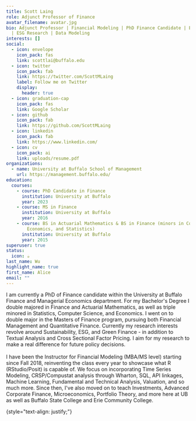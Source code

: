 ```yaml
---
title: Scott Laing
role: Adjunct Professor of Finance
avatar_filename: avatar.jpg
bio: Adjunct Professor | Financial Modeling | PhD Finance Candidate | Economics
  | ESG Research | Data Modeling
interests: []
social:
  - icon: envelope
    icon_pack: fas
    link: scottlai@buffalo.edu
  - icon: twitter
    icon_pack: fab
    link: https://twitter.com/ScottMLaing
    label: Follow me on Twitter
    display:
      header: true
  - icon: graduation-cap
    icon_pack: fas
    link: Google Scholar
  - icon: github
    icon_pack: fab
    link: https://github.com/ScottMLaing
  - icon: linkedin
    icon_pack: fab
    link: https://www.linkedin.com/
  - icon: cv
    icon_pack: ai
    link: uploads/resume.pdf
organizations:
  - name: University at Buffalo School of Management
    url: https://management.buffalo.edu/
education:
  courses:
    - course: PhD Candidate in Finance
      institution: University at Buffalo
      year: 2023
    - course: MS in Finance
      institution: University at Buffalo
      year: 2016
    - course: BS in Actuarial Mathematics & BS in Finance (minors in Computer Science,
        Economics, and Statistics)
      institution: University at Buffalo
      year: 2015
superuser: true
status:
  icon: ☕️
last_name: Wu
highlight_name: true
first_name: Alice
email: ""
---
```

<!--StartFragment-->

I am currently a PhD of Finance candidate within the University at Buffalo Finance and Managerial Economics department. For my Bachelor's Degree I double majored in Finance and Actuarial Mathematics, as well as triple minored in Statistics, Computer Science, and Economics. I went on to double major in the Masters of Finance program, pursuing both Financial Management and Quantitative Finance. Currently my research interests revolve around Sustainability, ESG, and Green Finance - in addition to Textual Analysis and Cross Sectional Factor Pricing. I aim for my research to make a real difference for future policy decisions.\
\
I have been the Instructor for Financial Modeling (MBA/MS level) starting since Fall 2018, reinventing the class every year to showcase what R (RStudio/Posit) is capable of. We focus on incorporating Time Series Modeling, CRSP/Compustat analysis through Wharton, SQL, API linkages, Machine Learning, Fundamental and Technical Analysis, Valuation, and so much more. Since then, I've also moved on to teach Investments, Advanced Corporate Finance, Microeconomics, Portfolio Theory, and more here at UB as well as Buffalo State College and Erie Community College.

<!--EndFragment-->
{style="text-align: justify;"}